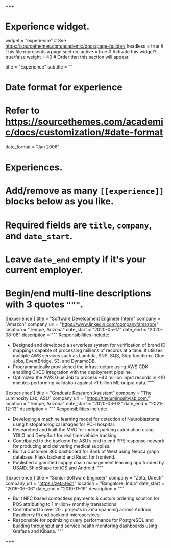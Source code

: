 +++
# Experience widget.
widget = "experience"  # See https://sourcethemes.com/academic/docs/page-builder/
headless = true  # This file represents a page section.
active = true  # Activate this widget? true/false
weight = 40  # Order that this section will appear.

title = "Experience"
subtitle = ""

# Date format for experience
#   Refer to https://sourcethemes.com/academic/docs/customization/#date-format
date_format = "Jan 2006"

# Experiences.
#   Add/remove as many `[[experience]]` blocks below as you like.
#   Required fields are `title`, `company`, and `date_start`.
#   Leave `date_end` empty if it's your current employer.
#   Begin/end multi-line descriptions with 3 quotes `"""`.

[[experience]]
  title = "Software Development Engineer Intern"
  company = "Amazon"
  company_url = "https://www.linkedin.com/company/amazon/"
  location = "Tempe, Arizona"
  date_start = "2020-05-17"
  date_end = "2020-08-06"
  description = """
  Responsibilities include:
  
  * Designed and developed a serverless system for verification of brand ID mappings capable of processing millions of records at a time. It utilizes multiple AWS services such as Lambda, SNS, SQS, Step functions, Glue Jobs, EventBridge, S3, and DynamoDB.
  * Programmatically provisioned the infrastructure using AWS CDK enabling CI/CD integration with the deployment pipeline. 
  * Optimized the AWS Glue Job to process ~40 million input records in <10 minutes performing validation against >1 billion ML output data.
  """

[[experience]]
  title = "Graduate Research Assistant"
  company = "The Luminosity Lab, ASU"
  company_url = "https://theluminositylab.com/"
  location = "Tempe, Arizona"
  date_start = "2020-03-02"
  date_end = "2021-12-13"
  description = """
  Responsibilities include:
  
  * Developing a machine learning model for detection of Neuroblastoma using histopathological images for PCH hospital. 
  * Researched and built the MVC for indoor parking automation using YOLO and DeepSort for real time vehicle tracking. 
  * Contributed to the backend for ASU’s end to end PPE response network for producing and delivering medical supplies.
  * Built a Customer 360 dashboard for Bank of West using Neo4J graph database, Flask backend and React for frontend. 
  * Published a gamified supply chain management learning app funded by USAID, ShipShape for iOS and Android. 
  """

[[experience]]
  title = "Senior Software Engineer"
  company = "Zeta, Directi"
  company_url = "https://zeta.tech"
  location = "Bangalore, India"
  date_start = "2016-06-06"
  date_end = "2019-11-19"
  description = """
  * Built NFC based contactless payments & custom ordering solution for POS attributing to 1 million+ monthly transactions.
  * Contributed to over 20+ projects in Zeta spanning across Android, Raspberry Pi and backend microservices. 
  * Responsible for optimizing query performance for PostgreSQL and building throughput and service health monitoring dashboards using Grafana and Kibana.
  """

+++
